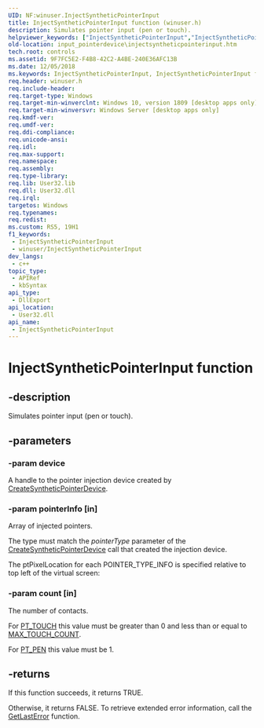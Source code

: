 ```yaml
---
UID: NF:winuser.InjectSyntheticPointerInput
title: InjectSyntheticPointerInput function (winuser.h)
description: Simulates pointer input (pen or touch).
helpviewer_keywords: ["InjectSyntheticPointerInput","InjectSyntheticPointerInput function","input_pointerdevice.injectsyntheticpointerinput","winuser/InjectSyntheticPointerInput"]
old-location: input_pointerdevice\injectsyntheticpointerinput.htm
tech.root: controls
ms.assetid: 9F7FC5E2-F4B8-42C2-A4BE-240E36AFC13B
ms.date: 12/05/2018
ms.keywords: InjectSyntheticPointerInput, InjectSyntheticPointerInput function, input_pointerdevice.injectsyntheticpointerinput, winuser/InjectSyntheticPointerInput
req.header: winuser.h
req.include-header: 
req.target-type: Windows
req.target-min-winverclnt: Windows 10, version 1809 [desktop apps only]
req.target-min-winversvr: Windows Server [desktop apps only]
req.kmdf-ver: 
req.umdf-ver: 
req.ddi-compliance: 
req.unicode-ansi: 
req.idl: 
req.max-support: 
req.namespace: 
req.assembly: 
req.type-library: 
req.lib: User32.lib
req.dll: User32.dll
req.irql: 
targetos: Windows
req.typenames: 
req.redist: 
ms.custom: RS5, 19H1
f1_keywords:
 - InjectSyntheticPointerInput
 - winuser/InjectSyntheticPointerInput
dev_langs:
 - c++
topic_type:
 - APIRef
 - kbSyntax
api_type:
 - DllExport
api_location:
 - User32.dll
api_name:
 - InjectSyntheticPointerInput
---
```


# InjectSyntheticPointerInput function


## -description

Simulates pointer input (pen or touch).

## -parameters

### -param device

A handle to the pointer injection device created by <a href="../winuser/nf-winuser-createsyntheticpointerdevice.md">CreateSyntheticPointerDevice</a>.

### -param pointerInfo [in]

Array of injected pointers.

The type must match the <i>pointerType</i> parameter of the <a href="../winuser/nf-winuser-createsyntheticpointerdevice.md">CreateSyntheticPointerDevice</a> call that created the injection device. 


The ptPixelLocation for each POINTER_TYPE_INFO is specified relative to top left of the virtual screen:

### -param count [in]

The number of contacts. 


For <a href="/windows/win32/api/winuser/ne-winuser-tagpointer_input_type">PT_TOUCH</a> this value must be greater than 0 and less than or equal to <a href="/previous-versions/windows/desktop/input_touchinjection/constants">MAX_TOUCH_COUNT</a>. 

For <a href="/windows/win32/api/winuser/ne-winuser-tagpointer_input_type">PT_PEN</a> this value must be 1.

## -returns

If this function succeeds, it returns TRUE.
 
Otherwise, it returns FALSE. To retrieve extended error information, call the <a href="/windows/desktop/api/errhandlingapi/nf-errhandlingapi-getlasterror">GetLastError</a> function.
